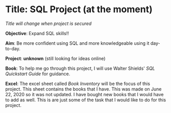 # Title: SQL Project (at the moment)
*Title will change when project is secured*

**Objective**: Expand SQL skills!!

**Aim**: Be more confident using SQL and more knowledgeable using it day-to-day.

**Project**: **unknown** (still looking for ideas online)

**Book**: To help me go through this project, I will use Walter Shields' *SQL Quickstart Guide* for guidance.

**Excel**: The excel sheet called *Book Inventory* will be the focus of this project. This sheet contains the books that I have. This was made on June 22, 2020 so it was not updated. I have bought new books that I would have to add as well. This is are just some of the task that I would like to do for this project. 
